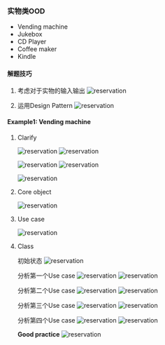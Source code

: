 ### 实物类OOD

- Vending machine
- Jukebox
- CD Player
- Coffee maker
- Kindle

#### 解题技巧
1. 考虑对于实物的输入输出
    ![reservation](./imgs/38.png)

2. 运用Design Pattern
    ![reservation](./imgs/39.png)

#### Example1: Vending machine

1. Clarify

    ![reservation](./imgs/40.png)
    ![reservation](./imgs/41.png)

    ![reservation](./imgs/42.png)
    ![reservation](./imgs/43.png)

    ![reservation](./imgs/44.png)

2. Core object

    ![reservation](./imgs/45.png)

3. Use case

    ![reservation](./imgs/46.png)

4. Class

    初始状态
    ![reservation](./imgs/47.png)

    分析第一个Use case
    ![reservation](./imgs/48.png)
    ![reservation](./imgs/49.png)

    分析第二个Use case
    ![reservation](./imgs/50.png)
    ![reservation](./imgs/51.png)

    分析第三个Use case
    ![reservation](./imgs/53.png)
    ![reservation](./imgs/54.png)

    分析第四个Use case
    ![reservation](./imgs/56.png)
    ![reservation](./imgs/55.png)

    **Good practice**
    ![reservation](./imgs/57.png)